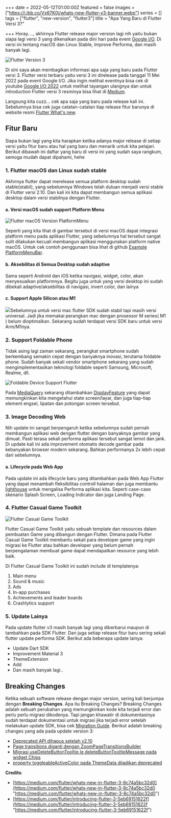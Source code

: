 +++
date = 2022-05-12T01:00:00Z
featured = false
images = ["https://i.ibb.co/Vx67K0j/whats-new-flutter-v3-banner.webp"]
series = []
tags = ["flutter", "new-version", "flutter3"]
title = "Apa Yang Baru di Flutter Versi 3?"

+++
Horay...., akhirnya Flutter release major version lagi nih yaitu bukan siapa lagi versi 3 yang dikenalkan pada dini hari pada event [Google I/O](https://io.google/2022/ "Google I/O Event"). Di versi ini tentang macOS dan Linux Stable, Improve Performa, dan masih banyak lagi.

![Flutter Version 3](https://miro.medium.com/max/1400/1*K1Ru7PVkH74N56hgjBTjjQ.png)

Di sini saya akan membagikan informasi apa saja yang baru pada Flutter versi 3. Flutter versi terbaru yaitu versi 3 ini direlease pada tanggal 11 Mei 2022 pada event Google I/O. Jika ingin melihat eventnya bisa cek di youtube [Google I/O 2022](https://www.youtube.com/watch?v=nP-nMZpLM1A) untuk melihat tayangan ulangnya dan untuk introduction Flutter versi 3 resminya bisa lihat di [Medium](https://medium.com/flutter/introducing-flutter-3-5eb69151622f).

Langsung kita cuzz... cek apa saja yang baru pada release kali ini. Sebelumnya bisa cek juga catatan-catatan tiap release fitur barunya di website resmi [Flutter What's new](https://docs.flutter.dev/whats-new).

## Fitur Baru

Siapa bukan lagi yang kita harapkan ketika adanya major release di setiap versi yaitu fitur baru atau hal yang baru dan menarik untuk kita pelajari. Berikut dibawah ini daftar yang baru di versi ini yang sudah saya rangkum, semoga mudah dapat dipahami, hehe

### 1. Flutter macOS dan Linux sudah stable

Akhirnya flutter dapat merelease semua platform desktop sudah stable(stabil), yang sebelumnya Windows telah duluan menjadi versi stable di Flutter versi 2.10. Dan kali ini kita dapat membangun semua aplikasi desktop dalam versi stabilnya dengan Flutter.

#### a. Versi macOS sudah support Platform Menu

![](https://miro.medium.com/max/1400/1*kS32jfapJAvSyspT3aOH5A.gif "Flutter macOS Version PlatformMenu")

Seperti yang kita lihat di gambar tersebut di versi macOS dapat integrasi platform menu pada aplikasi Flutter, yang sebelumnya hal tersebut sangat sulit dilakukan kecuali membangun aplikasi menggunakan platform native macOS. Untuk cek contoh penggunaan bisa lihat di github [Example PlatformMenuBar](https://github.com/flutter/flutter/blob/master/examples/api/lib/material/platform_menu_bar/platform_menu_bar.0.dart "Example PlatformMenuBar Github").

#### b. Aksebilitas di Semua Desktop sudah adaptive

Sama seperti Android dan iOS ketika navigasi, widget, color, akan menyesuaikan platformnya. Begitu juga untuk yang versi desktop ini sudah dibekali adaptive/aksebilitas di navigasi, invert color, dan lainya

#### c. Support Apple Silicon atau M1

![](https://i.ibb.co/qNb9hpW/flutter-mac-os-apple-silicon-m1.png)Sebelumnya untuk versi mac flutter SDK sudah stabil tapi masih versi universal. Jadi jika memakai perangkan mac dengan prosessor M series( M1 ) belum dioptimalkan. Sekarang sudah terdapat versi SDK baru untuk versi Arm/M1nya.

### 2. Support Foldable Phone

Tidak asing lagi zaman sekarang, perangkat smartphone sudah berkembang semakin cepat dengan banyaknya inovasi, terutama foldable phone. Sudah banyak sekali vendor smartphone sekarang yang sudah mengimplementasikan teknologi foldable seperti Samsung, Microsoft, Realme, dll.

![Foldable Device Support Flutter](https://miro.medium.com/max/1400/0*z8pzEtJOPFv-xzw2)

Pada [MediaQuery](https://api.flutter.dev/flutter/widgets/MediaQuery-class.html) sekarang ditambahkan [DisplayFeature](https://api.flutter.dev/flutter/dart-ui/DisplayFeature-class.html) yang dapat memungkinkan kita mengetahui state screen/layar, dan juga tiap-tiap element engsel, lipatan dan potongan screen tersebut.

### 3. Image Decoding Web

Nih update ini sangat berpengaruh ketika sebelumnya sudah pernah membangun aplikasi web dengan flutter dengan banyaknya gambar yang dimuat. Pasti terasa sekali performa aplikasi tersebut sangat lemot dan jank. Di update kali ini ada improvement otomatis decode gambar pada kebanyakan browser modern sekarang. Bahkan performanya 2x lebih cepat dari sebelumnya.

#### a. Lifecycle pada Web App

Pada update ini ada lifecycle baru yang ditambahkan pada Web App Flutter yang dapat menambah fleksibilitas controll halaman dan juga membantu [lighthouse](https://developers.google.com/web/tools/lighthouse?hl=id) untuk mengalisa Performa aplikasi kita. Seperti case-case skenario Splash Screen, Loading Indicator dan juga Landing Page.

### 4. Flutter Casual Game Toolkit

![Flutter Casual Game Toolkit](https://storage.googleapis.com/cms-storage-bucket/675a58f90edf458780d5.png)

Flutter Casual Game Toolkit yaitu sebuah template dan resources dalam pembuatan Game yang dibangun dengan Flutter.
Dimana pada Flutter Casual Game Toolkit membantu sekali para developer game yang ingin migrasi ke Flutter atau bahkan developer yang belum pernah berpengalaman membuat game dapat mendapatkan resource yang lebih baik.

Di Flutter Casual Game Toolkit ini sudah include di templatenya:

1. Main menu
1. Sound & music
1. Ads
1. In-app purchases
1. Achievements and leader boards
1. Crashlytics support

### 5. Update Lainya

Pada update flutter v3 masih banyak lagi yang diberbarui maupun di tambahkan pada SDK Flutter. Dan juga setiap release fitur baru sering sekali flutter update performa SDK. Berikut ada beberapa update lainya:

- Update Dart SDK
- Improvement Material 3
- ThemeExtension
- Add
- Dan masih banyak lagi..

## Breaking Changes

Ketika sebuah software release dengan major version, sering kali berjumpa dengan **Breaking Changes**. Apa itu Breaking Changes? Breaking Changes adalah sebuah perubahan yang memungkinkan kode kita terjadi error dan perlu perlu migrasi dikodenya. Tapi jangan khawatir di dokumentasinya sudah terdapat dokumentasi untuk migrasi jika terjadi error setelah melakukan update SDK, bisa cek [Migration Guide](https://docs.flutter.dev/release/breaking-changes). Berikut adalah breaking changes yang ada pada update version 3:

- [Deprecated API dihapus setelah v2.10](https://docs.flutter.dev/release/breaking-changes/2-10-deprecations)
- [Page transitions diganti dengan ZoomPageTransitionsBuilder](https://docs.flutter.dev/release/breaking-changes/page-transition-replaced-by-ZoomPageTransitionBuilder)
- [Migrasi useDeleteButtonTooltip le deleteButtonTooltipMessage pada widget Chips](https://docs.flutter.dev/release/breaking-changes/chip-usedeletebuttontooltip-migration)
- [property toggleableActiveColor pada ThemeData dijadikan deprecated](https://docs.flutter.dev/release/breaking-changes/toggleable-active-color)
 

**Credits**:

* [https://medium.com/flutter/whats-new-in-flutter-3-8c74a5bc32d0](https://medium.com/flutter/whats-new-in-flutter-3-8c74a5bc32d0 "https://medium.com/flutter/whats-new-in-flutter-3-8c74a5bc32d0")
* [https://medium.com/flutter/introducing-flutter-3-5eb69151622f](https://medium.com/flutter/introducing-flutter-3-5eb69151622f "https://medium.com/flutter/introducing-flutter-3-5eb69151622f")
